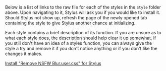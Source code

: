 Below is a list of links to the raw file for each of the styles in the `Style` folder above. Upon navigating to it, Stylus will ask you if you would like to install it. Should Stylus not show up, refresh the page of the newly opened tab containing the style to give Stylus another chance at initializing.

Each style contains a brief description of its function. If you are unsure as to what each style does, the description should help clear it up somewhat. If you still don't have an idea of a styles function, you can always give the style a try and remove it if you don't notice anything or if you don't like the changes it makes.

[Install "Remove NSFW Blur.user.css" for Stylus](https://github.com/NeoNyaa/CSS-Tweaks/raw/main/Stylus/modworkshop.net/Style/Remove%20NSFW%20Blur.user.css)
